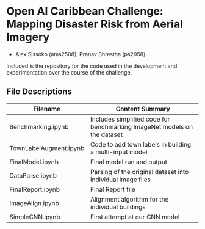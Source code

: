# Open AI Caribbean Challenge: Mapping Disaster Risk from Aerial Imagery

- Alex Sissoko (ams2508), Pranav Shrestha (ps2958)

Included is the repository for the code used in the development and experimentation over the course of the challenge.

## File Descriptions

| Filename | Content Summary | 
| --- | --- |
| Benchmarking.ipynb | Includes simplified code for benchmarking ImageNet models on the dataset |
| TownLabelAugment.ipynb | Code to add town labels in building a multi-input model |
| FinalModel.ipynb | Final model run and output |
| DataParse.ipynb | Parsing of the original dataset into individual image files |
| FinalReport.ipynb | Final Report file |
| ImageAlign.ipynb | Alignment algorithm for the individual buildings |
| SimpleCNN.ipynb | First attempt at our CNN model |